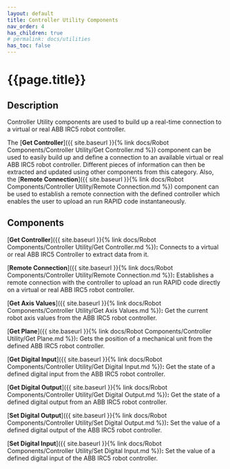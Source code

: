 ```yaml
---
layout: default
title: Controller Utility Components
nav_order: 4
has_children: true
# permalink: docs/utilities
has_toc: false
---
```


# **{{page.title}}**

## **Description**

Controller Utility components are used to build up a real-time connection to a virtual or real ABB IRC5 robot controller.


The [**Get Controller**]({{ site.baseurl }}{% link docs/Robot Components/Controller Utility/Get Controller.md %}) component can be used to easily build up and define a connection to an available virtual or real ABB IRC5 robot controller. 
Different pieces of information can then be extracted and updated using other components from this category. 
Also, the [**Remote Connection**]({{ site.baseurl }}{% link docs/Robot Components/Controller Utility/Remote Connection.md %}) component can be used to establish a remote connection with the defined controller which enables the user to upload an run RAPID code instantaneously.

## **Components**

[**Get Controller**]({{ site.baseurl }}{% link docs/Robot Components/Controller Utility/Get Controller.md %})**:** Connects to a virtual or real ABB IRC5 Controller to extract data from it.

[**Remote Connection**]({{ site.baseurl }}{% link docs/Robot Components/Controller Utility/Remote Connection.md %})**:** Establishes a remote connection with the controller to upload an run RAPID code directly on a virtual or real ABB IRC5 robot controller.

[**Get Axis Values**]({{ site.baseurl }}{% link docs/Robot Components/Controller Utility/Get Axis Values.md %})**:** Get the current robot axis values from the ABB IRC5 robot controller.

[**Get Plane**]({{ site.baseurl }}{% link docs/Robot Components/Controller Utility/Get Plane.md %})**:** Gets the position of a mechanical unit from the defined ABB IRC5 robot controller.

[**Get Digital Input**]({{ site.baseurl }}{% link docs/Robot Components/Controller Utility/Get Digital Input.md %})**:** Get the state of a defined digital input from the ABB IRC5 robot controller.

[**Get Digital Output**]({{ site.baseurl }}{% link docs/Robot Components/Controller Utility/Get Digital Output.md %})**:** Get the state of a defined digital output from an ABB IRC5 robot controller.

[**Set Digital Output**]({{ site.baseurl }}{% link docs/Robot Components/Controller Utility/Set Digital Output.md %})**:** Set the value of a defined digital output of the ABB IRC5 robot controller.

[**Set Digital Input**]({{ site.baseurl }}{% link docs/Robot Components/Controller Utility/Set Digital Input.md %})**:** Set the value of a defined digital input of the ABB IRC5 robot controller.